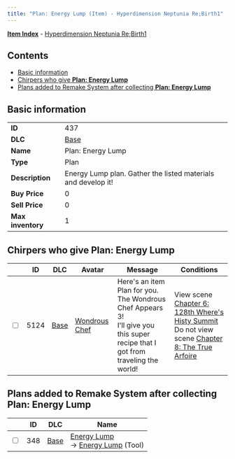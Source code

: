 ```yaml
---
title: "Plan: Energy Lump (Item) - Hyperdimension Neptunia Re;Birth1"
---
```


[**Item Index**](/neptunia/rb1/item/index.html) - [Hyperdimension Neptunia Re;Birth1](/neptunia/rb1)

## Contents

- [Basic information](#basic-information)
- [Chirpers who give **Plan: Energy Lump**](#chirpers-who-give-plan-energy-lump)
- [Plans added to Remake System after collecting **Plan: Energy Lump**](#plans-added-to-remake-system-after-collecting-plan-energy-lump)

## Basic information

|   |   |
| -- | -- |
| **ID** | 437 |
| **DLC** | [Base](/neptunia/rb1/dlc/1-base.html) |
| **Name** | Plan: Energy Lump |
| **Type** | Plan |
| **Description** | Energy Lump plan. Gather the listed materials and develop it! |
| **Buy Price** | 0 |
| **Sell Price** | 0 |
| **Max inventory** | 1 |


## Chirpers who give **Plan: Energy Lump**

|    | ID | DLC | Avatar | Message | Conditions |
| -- | -- | --- | ------ | ------- | ---------- |
| <input type="checkbox" id="rb1-chirper-event-1-5124" class="trackbox" /> | 5124 | [Base](/neptunia/rb1/dlc/1-base.html) | [Wondrous Chef](/neptunia/rb1/undefined/1-233-wondrous-chef.html) | Here's an item Plan for you.<br />The Wondrous Chef Appears 3!<br />I'll give you this super recipe that I got from traveling the world! | View scene [Chapter 6: 128th Where's Histy Summit](/neptunia/rb1/scene/1-601-chapter-6-128th-wheres-histy-summit.html)<br />Do not view scene [Chapter 8: The True Arfoire](/neptunia/rb1/scene/1-807-chapter-8-the-true-arfoire.html) |


## Plans added to Remake System after collecting **Plan: Energy Lump**

|    | ID | DLC | Name |
| -- | -- | --- | ---- |
| <input type="checkbox" id="rb1-remake-1-348" class="trackbox" /> | 348 | [Base](/neptunia/rb1/dlc/1-base.html) | [Energy Lump](/neptunia/rb1/remake/1-348-energy-lump.html)<br /> → [Energy Lump](/neptunia/rb1/item/1-41-energy-lump.html) (Tool) |
